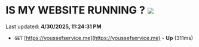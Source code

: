 # IS MY WEBSITE RUNNING ? [![](https://img.shields.io/static/v1?label=Sponsor&message=%E2%9D%A4&logo=GitHub&color=%23fe8e86)](https://github.com/sponsors/Youssef-Lehmam)

Last updated: **4/30/2025, 11:24:31 PM**

- `GET` [https://youssefservice.me](https://youssefservice.me) - **Up** (311ms)

